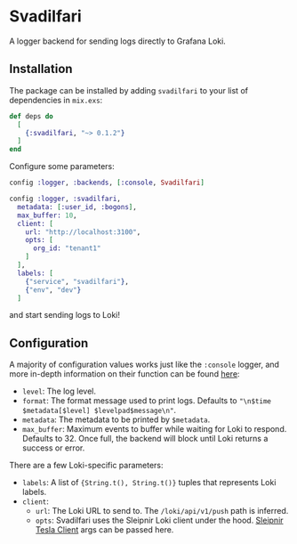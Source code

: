 # Svadilfari

A logger backend for sending logs directly to Grafana Loki.

## Installation

The package can be installed by adding `svadilfari` to your list of dependencies in `mix.exs`:

```elixir
def deps do
  [
    {:svadilfari, "~> 0.1.2"}
  ]
end
```

Configure some parameters:

```elixir
config :logger, :backends, [:console, Svadilfari]

config :logger, :svadilfari,
  metadata: [:user_id, :bogons],
  max_buffer: 10,
  client: [
    url: "http://localhost:3100",
    opts: [
      org_id: "tenant1"
    ]
  ],
  labels: [
    {"service", "svadilfari"},
    {"env", "dev"}
  ]
```

and start sending logs to Loki!

## Configuration

A majority of configuration values works just like the `:console` logger, and more in-depth information on their function can be found [here](https://hexdocs.pm/logger/1.13.4/Logger.Backends.Console.html#module-options):

* `level`: The log level.
* `format`: The format message used to print logs. Defaults to `"\n$time $metadata[$level] $levelpad$message\n"`.
* `metadata`: The metadata to be printed by `$metadata`.
* `max_buffer`: Maximum events to buffer while waiting for Loki to respond. Defaults to 32. Once full, the backend will block until Loki returns a success or error.

There are a few Loki-specific parameters:

* `labels`: A list of `{String.t(), String.t()}` tuples that represents Loki labels.
* `client`: 
  * `url`: The Loki URL to send to. The `/loki/api/v1/push` path is inferred.
  * `opts`: Svadilfari uses the Sleipnir Loki client under the hood. [Sleipnir Tesla Client](https://hexdocs.pm/sleipnir/readme.html#customizing-the-client) args can be passed here.